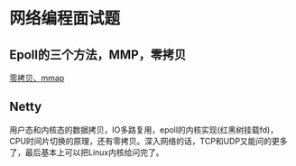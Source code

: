 # 网络编程面试题

## Epoll的三个方法，MMP，零拷贝

[零拷贝、mmap](https://www.jianshu.com/p/193cae9cbf07)



## Netty

用户态和内核态的数据拷贝，IO多路复用，epoll的内核实现(红黑树挂载fd)，CPU时间片切换的原理，还有零拷贝。深入网络的话，TCP和UDP又能问的更多了，最后基本上可以把Linux内核给问完了。